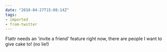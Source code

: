 ```yaml
---
date: "2010-04-27T15:08:14Z"
tags:
- imported
- from-twitter
---
```

Flattr needs an 'invite a friend' feature right now, there are people I want to give cake to! \(no lie!)
